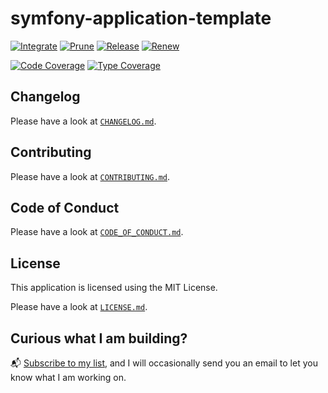 # symfony-application-template

[![Integrate](https://github.com/ergebnis/symfony-application-template/workflows/Integrate/badge.svg)](https://github.com/ergebnis/symfony-application-template/actions)
[![Prune](https://github.com/ergebnis/symfony-application-template/workflows/Prune/badge.svg)](https://github.com/ergebnis/symfony-application-template/actions)
[![Release](https://github.com/ergebnis/symfony-application-template/workflows/Release/badge.svg)](https://github.com/ergebnis/symfony-application-template/actions)
[![Renew](https://github.com/ergebnis/symfony-application-template/workflows/Renew/badge.svg)](https://github.com/ergebnis/symfony-application-template/actions)

[![Code Coverage](https://codecov.io/gh/ergebnis/symfony-application-template/branch/main/graph/badge.svg)](https://codecov.io/gh/ergebnis/symfony-application-template)
[![Type Coverage](https://shepherd.dev/github/ergebnis/symfony-application-template/coverage.svg)](https://shepherd.dev/github/ergebnis/symfony-application-template)

## Changelog

Please have a look at [`CHANGELOG.md`](CHANGELOG.md).

## Contributing

Please have a look at [`CONTRIBUTING.md`](.github/CONTRIBUTING.md).

## Code of Conduct

Please have a look at [`CODE_OF_CONDUCT.md`](.github/CODE_OF_CONDUCT.md).

## License

This application is licensed using the MIT License.

Please have a look at [`LICENSE.md`](LICENSE.md).

## Curious what I am building?

:mailbox_with_mail: [Subscribe to my list](https://localheinz.com/projects/), and I will occasionally send you an email to let you know what I am working on.

